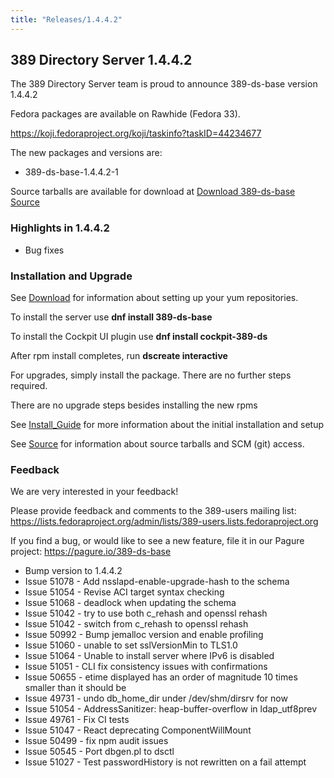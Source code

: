 ```yaml
---
title: "Releases/1.4.4.2"
---
```


389 Directory Server 1.4.4.2
-----------------------------

The 389 Directory Server team is proud to announce 389-ds-base version 1.4.4.2

Fedora packages are available on Rawhide (Fedora 33).

<https://koji.fedoraproject.org/koji/taskinfo?taskID=44234677>

The new packages and versions are:

- 389-ds-base-1.4.4.2-1

Source tarballs are available for download at [Download 389-ds-base Source](https://releases.pagure.org/389-ds-base/389-ds-base-1.4.4.2.tar.bz2)

### Highlights in 1.4.4.2

- Bug fixes

### Installation and Upgrade 

See [Download](../download.html) for information about setting up your yum repositories.

To install the server use **dnf install 389-ds-base**

To install the Cockpit UI plugin use **dnf install cockpit-389-ds**

After rpm install completes, run **dscreate interactive**

For upgrades, simply install the package.  There are no further steps required.

There are no upgrade steps besides installing the new rpms 

See [Install\_Guide](../howto/howto-install-389.html) for more information about the initial installation and setup

See [Source](../development/source.html) for information about source tarballs and SCM (git) access.

### Feedback

We are very interested in your feedback!

Please provide feedback and comments to the 389-users mailing list: <https://lists.fedoraproject.org/admin/lists/389-users.lists.fedoraproject.org>

If you find a bug, or would like to see a new feature, file it in our Pagure project: <https://pagure.io/389-ds-base>

- Bump version to 1.4.4.2
- Issue 51078 - Add nsslapd-enable-upgrade-hash to the schema
- Issue 51054 - Revise ACI target syntax checking
- Issue 51068 - deadlock when updating the schema
- Issue 51042 - try to use both c_rehash and openssl rehash
- Issue 51042 - switch from c_rehash to openssl rehash
- Issue 50992 - Bump jemalloc version and enable profiling
- Issue 51060 - unable to set sslVersionMin to TLS1.0
- Issue 51064 - Unable to install server where IPv6 is disabled
- Issue 51051 - CLI fix consistency issues with confirmations
- Issue 50655 - etime displayed has an order of magnitude 10 times smaller than it should be
- Issue 49731 - undo db_home_dir under /dev/shm/dirsrv for now
- Issue 51054 - AddressSanitizer: heap-buffer-overflow in ldap_utf8prev
- Issue 49761 - Fix CI tests
- Issue 51047 - React deprecating ComponentWillMount
- Issue 50499 - fix npm audit issues
- Issue 50545 - Port dbgen.pl to dsctl
- Issue 51027 - Test passwordHistory is not rewritten on a fail attempt

